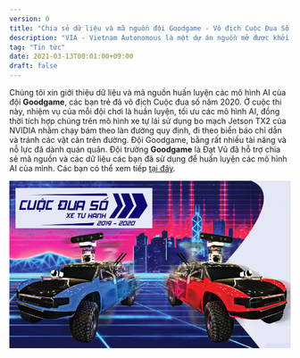 ```yaml
---
version: 0
title: "Chia sẻ dữ liệu và mã nguồn đội Goodgame - Vô địch Cuộc Đua Số 2020"
description: "VIA - Vietnam Autonomous là một dự án nguồn mở được khởi xướng bởi MakerHanoi nhằm tạo ra một nền tảng mở về xe tự hành để học sinh, sinh viên và những người đam mê công nghệ và trí tuệ nhân tạo có thể tạo ra chiếc xe tự hành in 3D cho riêng mình, phục vụ mục đích học tập, nghiên cứu."
tag: "Tin tức"
date: 2021-03-13T00:01:00+09:00
draft: false
---
```


Chúng tôi xin giới thiệu dữ liệu và mã nguồn huấn luyện các mô hình AI của đội **Goodgame**, các bạn trẻ đã vô địch Cuộc đua số năm 2020. Ở cuộc thi này, nhiệm vụ của mỗi đội chơi là huần luyện, tối ưu các mô hình AI, đồng thời tích hợp chúng trên mô hình xe tự lái sử dụng bo mạch Jetson TX2 của NVIDIA nhằm chạy bám theo làn đường quy định, đi theo biển báo chỉ dẫn và tránh các vật cản trên đường. Đội Goodgame, bằng rất nhiều tài năng và nỗ lực đã dành quán quân. Đội trưởng **Goodgame** là Đạt Vũ đã hỗ trợ chia sẻ mã nguồn và các dữ liệu các bạn đã sử dụng để huấn luyện các mô hình AI của mình. Các bạn có thể xem tiếp [tại đây](/docs/datasets/cuoc-dua-so/).

![Cuộc Đua Số 2020](cuoc-dua-so.png)

